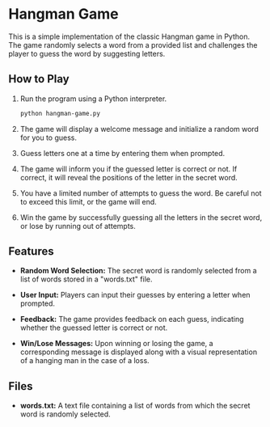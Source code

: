 # Hangman Game

This is a simple implementation of the classic Hangman game in Python. The game randomly selects a word from a provided list and challenges the player to guess the word by suggesting letters.

## How to Play

1. Run the program using a Python interpreter.
   ```bash
   python hangman-game.py
   ```

2. The game will display a welcome message and initialize a random word for you to guess.

3. Guess letters one at a time by entering them when prompted.

4. The game will inform you if the guessed letter is correct or not. If correct, it will reveal the positions of the letter in the secret word.

5. You have a limited number of attempts to guess the word. Be careful not to exceed this limit, or the game will end.

6. Win the game by successfully guessing all the letters in the secret word, or lose by running out of attempts.

## Features

- **Random Word Selection:** The secret word is randomly selected from a list of words stored in a "words.txt" file.

- **User Input:** Players can input their guesses by entering a letter when prompted.

- **Feedback:** The game provides feedback on each guess, indicating whether the guessed letter is correct or not.

- **Win/Lose Messages:** Upon winning or losing the game, a corresponding message is displayed along with a visual representation of a hanging man in the case of a loss.

## Files

- **words.txt:** A text file containing a list of words from which the secret word is randomly selected.

